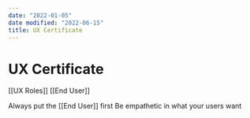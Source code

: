 ```yaml
---
date: "2022-01-05"
date modified: "2022-06-15"
title: UX Certificate
---
```


# UX Certificate
[[UX Roles]]
[[End User]]

Always put the [[End User]] first
Be empathetic in what your users want
